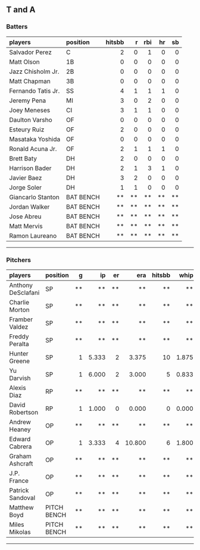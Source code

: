 ## T and A

### Batters

 
|players            |position  | hitsbb|  r| rbi| hr| sb| 
|:------------------|:---------|------:|--:|---:|--:|--:| 
|Salvador Perez     |C         |      2|  0|   1|  0|  0| 
|Matt Olson         |1B        |      0|  0|   0|  0|  0| 
|Jazz Chisholm Jr.  |2B        |      0|  0|   0|  0|  0| 
|Matt Chapman       |3B        |      0|  0|   0|  0|  0| 
|Fernando Tatis Jr. |SS        |      4|  1|   1|  1|  0| 
|Jeremy Pena        |MI        |      3|  0|   2|  0|  0| 
|Joey Meneses       |CI        |      3|  1|   1|  0|  0| 
|Daulton Varsho     |OF        |      0|  0|   0|  0|  0| 
|Esteury Ruiz       |OF        |      2|  0|   0|  0|  0| 
|Masataka Yoshida   |OF        |      0|  0|   0|  0|  0| 
|Ronald Acuna Jr.   |OF        |      2|  1|   1|  1|  0| 
|Brett Baty         |DH        |      2|  0|   0|  0|  0| 
|Harrison Bader     |DH        |      2|  1|   3|  1|  0| 
|Javier Baez        |DH        |      3|  2|   0|  0|  0| 
|Jorge Soler        |DH        |      1|  1|   0|  0|  0| 
|Giancarlo Stanton  |BAT BENCH |     **| **|  **| **| **| 
|Jordan Walker      |BAT BENCH |     **| **|  **| **| **| 
|Jose Abreu         |BAT BENCH |     **| **|  **| **| **| 
|Matt Mervis        |BAT BENCH |     **| **|  **| **| **| 
|Ramon Laureano     |BAT BENCH |     **| **|  **| **| **| 


* * *

### Pitchers

 
|players            |position    |  g|    ip| er|    era| hitsbb|  whip| so|  w| sv| 
|:------------------|:-----------|--:|-----:|--:|------:|------:|-----:|--:|--:|--:| 
|Anthony DeSclafani |SP          | **|    **| **|     **|     **|    **| **| **| **| 
|Charlie Morton     |SP          | **|    **| **|     **|     **|    **| **| **| **| 
|Framber Valdez     |SP          | **|    **| **|     **|     **|    **| **| **| **| 
|Freddy Peralta     |SP          | **|    **| **|     **|     **|    **| **| **| **| 
|Hunter Greene      |SP          |  1| 5.333|  2|  3.375|     10| 1.875|  4|  0|  0| 
|Yu Darvish         |SP          |  1| 6.000|  2|  3.000|      5| 0.833|  7|  0|  0| 
|Alexis Diaz        |RP          | **|    **| **|     **|     **|    **| **| **| **| 
|David Robertson    |RP          |  1| 1.000|  0|  0.000|      0| 0.000|  2|  0|  1| 
|Andrew Heaney      |OP          | **|    **| **|     **|     **|    **| **| **| **| 
|Edward Cabrera     |OP          |  1| 3.333|  4| 10.800|      6| 1.800|  5|  0|  0| 
|Graham Ashcraft    |OP          | **|    **| **|     **|     **|    **| **| **| **| 
|J.P. France        |OP          | **|    **| **|     **|     **|    **| **| **| **| 
|Patrick Sandoval   |OP          | **|    **| **|     **|     **|    **| **| **| **| 
|Matthew Boyd       |PITCH BENCH | **|    **| **|     **|     **|    **| **| **| **| 
|Miles Mikolas      |PITCH BENCH | **|    **| **|     **|     **|    **| **| **| **| 


* * *


